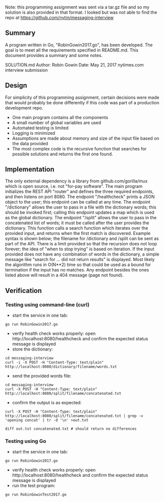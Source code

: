 Note: this programming assignment was sent via a tar.gz file and so my solution is also provided in that format. I looked but was not able to find the repo at https://github.com/nytm/messaging-interview

## Summary

A program written in Go, "RobinGowin2017.go", has been developed.
The goal is to meet all the requirements specified in README.md.
This document provides a summary and some notes.

SOLUTION.md
Author: Robin Gowin
Date: May 21, 2017
nytimes.com interview submission

## Design

For simplicity of this programming assignment, certain decisions were made that would probably be done differently
if this code was part of a production development repo.
- One main program contains all the components
- A small number of global variables are used
- Automated testing is limited
- Logging is minimized
- Assumptions are made about memory and size of the input file based on the data provided
- The most complex code is the recursive function that searches for possible solutions and returns the first one found.

## Implementation

The only external dependency is a library from github.com/gorilla/mux which is open source, i.e. not "for-pay software".
The main program initializes the REST API "router" and defines the three required endpoints, and then listens on port 8080.
The endpoint "/healthcheck" prints a JSON object to the user; this endpoint can be called at any time.
The endpoint "/dictionary" allows the user to pass in a file with the dictionary words; this should be invoked first; 
calling this endpoint updates a map which is used as the global dictionary.
The endpoint "/split" allows the user to pass in the concatenated list of words; it must be called after the user provides the dictionary.
This function calls a search function which iterates over the provided input, and returns when the first match is discovered.
Example syntax is shown below; the filename for /dictionary and /split can be sent as part of the API.
There is a limit provided so that the recursion does not loop forever; the idea of "when to stop trying" is based on iteration.
If the input provided does not have any combination of words in the dictionary, a simple message like "search for ... did not return results" is displayed.
Most likely the algorithm runs in O(N\*\*2) time so that could be used as a bound for termination if the input has no matches.
Any endpoint besides the ones listed above will result in a 404 message (page not found).

## Verification

### Testing using command-line (curl)

- start the service in one tab:
```
go run RobinGowin2017.go
```
- verify health check works properly: open http://localhost:8080/healthcheck and confirm the expected status message is displayed
- store the dictionary:
```
cd messaging-interview
curl -i -X POST -H "Content-Type: text/plain" http://localhost:8080/dictionary/filename/words.txt
```
- send the provided words file:
```
cd messaging-interview
curl -X POST -H "Content-Type: text/plain" http://localhost:8080/split/filename/concatenated.txt
```
- confirm the output is as expected:
```
curl -X POST -H "Content-Type: text/plain" http://localhost:8080/split/filename/concatenated.txt | grep -v 'opening concat' | tr -d '\n' >out.txt

diff out.txt concatenated.txt # should return no differences
```

### Testing using Go

- start the service in one tab:
```
go run RobinGowin2017.go
```

- verify health check works properly: open http://localhost:8080/healthcheck and confirm the expected status message is displayed
- run the test program:
```
go run RobinGowinTest2017.go
```
